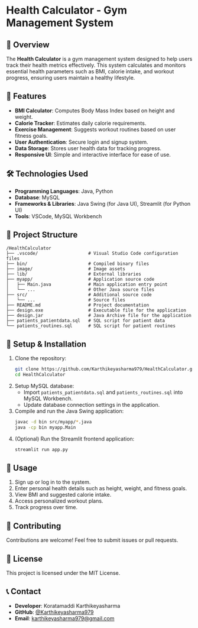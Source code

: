 # Health Calculator - Gym Management System

## 📌 Overview
The **Health Calculator** is a gym management system designed to help users track their health metrics effectively. This system calculates and monitors essential health parameters such as BMI, calorie intake, and workout progress, ensuring users maintain a healthy lifestyle.

## 🚀 Features
- **BMI Calculator**: Computes Body Mass Index based on height and weight.
- **Calorie Tracker**: Estimates daily calorie requirements.
- **Exercise Management**: Suggests workout routines based on user fitness goals.
- **User Authentication**: Secure login and signup system.
- **Data Storage**: Stores user health data for tracking progress.
- **Responsive UI**: Simple and interactive interface for ease of use.

## 🛠️ Technologies Used
- **Programming Languages**: Java, Python
- **Database**: MySQL
- **Frameworks & Libraries**: Java Swing (for Java UI), Streamlit (for Python UI)
- **Tools**: VSCode, MySQL Workbench

## 📂 Project Structure
```
/HealthCalculator
├── .vscode/                   # Visual Studio Code configuration files
├── bin/                       # Compiled binary files
├── image/                     # Image assets
├── lib/                       # External libraries
├── myapp/                     # Application source code
│   ├── Main.java              # Main application entry point
│   └── ...                    # Other Java source files
├── src/                       # Additional source code
│   └── ...                    # Source files
├── README.md                  # Project documentation
├── design.exe                 # Executable file for the application
├── design.jar                 # Java Archive file for the application
├── patients_patientdata.sql   # SQL script for patient data
└── patients_routines.sql      # SQL script for patient routines
```

## 🔧 Setup & Installation
1. Clone the repository:
   ```sh
   git clone https://github.com/Karthikeyasharma979/HealthCalculator.git
   cd HealthCalculator
   ```
2. Setup MySQL database:
   - Import `patients_patientdata.sql` and `patients_routines.sql` into MySQL Workbench.
   - Update database connection settings in the application.
3. Compile and run the Java Swing application:
   ```sh
   javac -d bin src/myapp/*.java
   java -cp bin myapp.Main
   ```
4. (Optional) Run the Streamlit frontend application:
   ```sh
   streamlit run app.py
   ```

## 📌 Usage
1. Sign up or log in to the system.
2. Enter personal health details such as height, weight, and fitness goals.
3. View BMI and suggested calorie intake.
4. Access personalized workout plans.
5. Track progress over time.

## 🤝 Contributing
Contributions are welcome! Feel free to submit issues or pull requests.

## 📜 License
This project is licensed under the MIT License.

## 📞 Contact
- **Developer**: Koratamaddi Karthikeyasharma
- **GitHub**: [@Karthikeyasharma979](https://github.com/Karthikeyasharma979)
- **Email**: karthikeyasharma979@gmail.com

